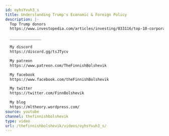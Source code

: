 ```yaml
---
id: oyhsYvuh3_s
title: Understanding Trump's Economic & Foreign Policy
description: |-
  Top Trump donors
  https://www.investopedia.com/articles/investing/033116/top-10-corporate-contributors-trump-campaign.asp

  ______________

  My discord
  https://discord.gg/tsJTycv

  My patreon
  https://www.patreon.com/TheFinnishBolshevik

  My facebook
  https://www.facebook.com/theFinnishBolshevik

  My twitter
  https://twitter.com/FinnBolshevik

  My blog
  https://mltheory.wordpress.com/
source: youtube
channel: thefinnishbolshevik
type: video
url: /thefinnishbolshevik/videos/oyhsYvuh3_s/
---
```

